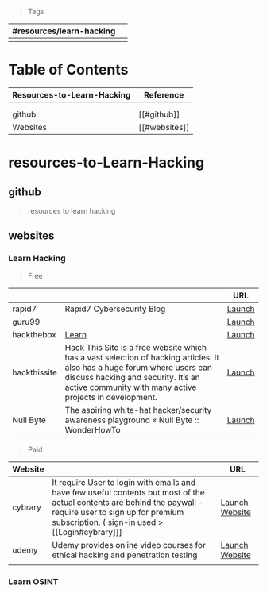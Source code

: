 
> Tags

| #resources/learn-hacking |     |
| ------------------------ | --- |
|                          |     |
# Table of Contents

| Resources-to-Learn-Hacking | Reference     |
| -------------------------- | ------------- |
|                            |               |
|                            |               |
| github                     | [[#github]]   |
| Websites                   | [[#websites]] |

# resources-to-Learn-Hacking

## github

> resources to learn hacking


## websites

### Learn Hacking

> Free 

|              |                                                                                                                                                                                                                            | URL                                                             |
| ------------ | -------------------------------------------------------------------------------------------------------------------------------------------------------------------------------------------------------------------------- | --------------------------------------------------------------- |
| rapid7       | Rapid7 Cybersecurity Blog                                                                                                                                                                                                  | [Launch](https://www.rapid7.com/blog/tags/)                     |
| guru99       |                                                                                                                                                                                                                            | [Launch](https://www.guru99.com/ethical-hacking-tutorials.html) |
| hackthebox   | [Learn](https://www.hackthebox.com/resources/hacking-glossary)                                                                                                                                                             | [Launch](https://www.hackthebox.com/hacker)                     |
| hackthissite | Hack This Site is a free website which has a vast selection of hacking articles. It also has a huge forum where users can discuss hacking and security. It’s an active community with many active projects in development. | [Launch](https://www.hackthissite.org/)                         |
| Null Byte    | The aspiring white-hat hacker/security awareness playground « Null Byte :: WonderHowTo                                                                                                                                     | [Launch](https://null-byte.wonderhowto.com/)<br>                |
> Paid

| Website |                                                                                                                                                                                                                  | URL                                                           |
| ------- | ---------------------------------------------------------------------------------------------------------------------------------------------------------------------------------------------------------------- | ------------------------------------------------------------- |
| cybrary | It require User to login with emails and have few useful contents but most of the actual contents are behind the paywall - require user to sign up for premium subscription. ( sign-in used > [[Login#cybrary]]] | [Launch Website](https://www.cybrary.it/)                     |
| udemy   | Udemy provides online video courses for ethical hacking and penetration testing                                                                                                                                  | [Launch Website](https://www.udemy.com/topic/cyber-security/) |
|         |                                                                                                                                                                                                                  |                                                               |

### Learn OSINT




